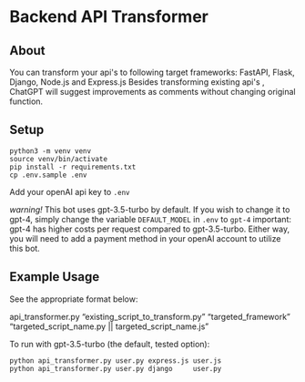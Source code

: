 # Backend API Transformer

## About

You can transform your api's to following target frameworks: FastAPI, Flask, Django, Node.js and Express.js
Besides transforming existing api's , ChatGPT will suggest improvements as comments without changing original function.

## Setup

    python3 -m venv venv
    source venv/bin/activate
    pip install -r requirements.txt
    cp .env.sample .env

Add your openAI api key to `.env`

_warning!_ This bot uses gpt-3.5-turbo by default. If you wish to change it to gpt-4, simply change the variable `DEFAULT_MODEL` in `.env` to `gpt-4`
important: gpt-4 has higher costs per request compared to gpt-3.5-turbo. Either way, you will need to add a payment method in your openAI account to utilize this bot.

## Example Usage

See the appropriate format below:

api_transformer.py    “existing_script_to_transform.py”    “targeted_framework”  “targeted_script_name.py || targeted_script_name.js” 

To run with gpt-3.5-turbo (the default, tested option):

    python api_transformer.py user.py express.js user.js
    python api_transformer.py user.py django     user.py
